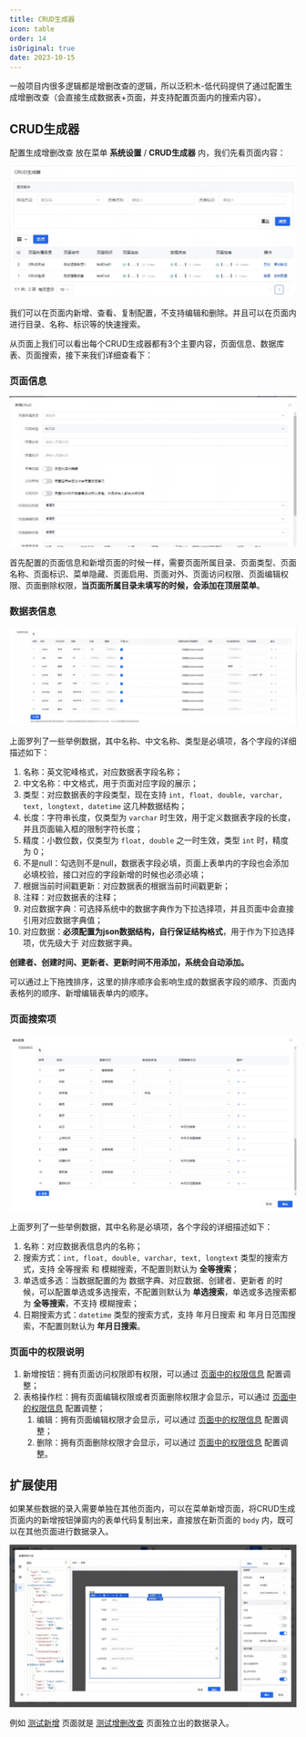 ```yaml
---
title: CRUD生成器
icon: table
order: 14
isOriginal: true
date: 2023-10-15
---
```


一般项目内很多逻辑都是增删改查的逻辑，所以泛积木-低代码提供了通过配置生成增删改查（会直接生成数据表+页面，并支持配置页面内的搜索内容）。

## CRUD生成器

配置生成增删改查 放在菜单 **系统设置** / **CRUD生成器** 内，我们先看页面内容：

![CRUD生成器](./images/crud/20231015161531.png)

我们可以在页面内新增、查看、复制配置，不支持编辑和删除。并且可以在页面内进行目录、名称、标识等的快速搜索。

从页面上我们可以看出每个CRUD生成器都有3个主要内容，页面信息、数据库表、页面搜索，接下来我们详细查看下：

### 页面信息

![页面信息](./images/crud/20231015163133.png)

首先配置的页面信息和新增页面的时候一样，需要页面所属目录、页面类型、页面名称、页面标识、菜单隐藏、页面启用、页面对外、页面访问权限、页面编辑权限、页面删除权限，**当页面所属目录未填写的时候，会添加在顶层菜单**。

### 数据表信息

![数据表信息](images/crud/20231015173838.png)

上面罗列了一些举例数据，其中名称、中文名称、类型是必填项，各个字段的详细描述如下：

1. 名称：英文驼峰格式，对应数据表字段名称；
2. 中文名称：中文格式，用于页面对应字段的展示；
3. 类型：对应数据表的字段类型，现在支持 `int, float, double, varchar, text, longtext, datetime` 这几种数据结构；
4. 长度：字符串长度，仅类型为 `varchar` 时生效，用于定义数据表字段的长度，并且页面输入框的限制字符长度；
5. 精度：小数位数，仅类型为 `float, double` 之一时生效，类型 `int` 时，精度为 0；
6. 不是null：勾选则不是null，数据表字段必填，页面上表单内的字段也会添加必填校验，接口对应的字段新增的时候也必须必填；
7. 根据当前时间戳更新：对应数据表的根据当前时间戳更新；
8. 注释：对应数据表的注释；
9. 对应数据字典：可选择系统中的数据字典作为下拉选择项，并且页面中会直接引用对应数据字典值；
10. 对应数据：**必须配置为json数据结构，自行保证结构格式**，用于作为下拉选择项，优先级大于 对应数据字典。

**创建者、创建时间、更新者、更新时间不用添加，系统会自动添加。**

可以通过上下拖拽排序，这里的排序顺序会影响生成的数据表字段的顺序、页面内表格列的顺序、新增编辑表单内的顺序。

### 页面搜索项

![页面搜索项](images/crud/20231015210032.png)

上面罗列了一些举例数据，其中名称是必填项，各个字段的详细描述如下：

1. 名称：对应数据表信息内的名称；
2. 搜索方式：`int, float, double, varchar, text, longtext` 类型的搜索方式，支持 全等搜索 和 模糊搜索，不配置则默认为 **全等搜索**；
3. 单选或多选：当数据配置的为 数据字典、对应数据、创建者、更新者 的时候，可以配置单选或多选搜索，不配置则默认为 **单选搜索**，单选或多选搜索都为 **全等搜索**，不支持 模糊搜索；
4. 日期搜索方式：`datetime` 类型的搜索方式，支持 年月日搜索 和 年月日范围搜索，不配置则默认为 **年月日搜索**。

### 页面中的权限说明

1. 新增按钮：拥有页面访问权限即有权限，可以通过 [页面中的权限信息](./abutment.md#页面中的权限信息) 配置调整；
2. 表格操作栏：拥有页面编辑权限或者页面删除权限才会显示，可以通过 [页面中的权限信息](./abutment.md#页面中的权限信息) 配置调整；
   1. 编辑：拥有页面编辑权限才会显示，可以通过 [页面中的权限信息](./abutment.md#页面中的权限信息) 配置调整；
   2. 删除：拥有页面删除权限才会显示，可以通过 [页面中的权限信息](./abutment.md#页面中的权限信息) 配置调整。

## 扩展使用

如果某些数据的录入需要单独在其他页面内，可以在菜单新增页面，将CRUD生成页面内的新增按钮弹窗内的表单代码复制出来，直接放在新页面的 `body` 内，既可以在其他页面进行数据录入。

![页面搜索项](images/crud/20231015211254.png)

例如 [测试新增](https://jimu.fxss.work/#/admin/page/testCrudAdd) 页面就是 [测试增删改查](https://jimu.fxss.work/#/admin/page/testCrud) 页面独立出的数据录入。
